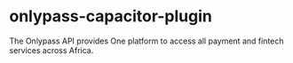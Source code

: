 # onlypass-capacitor-plugin
The Onlypass API provides One platform to access all payment and fintech services across Africa.
